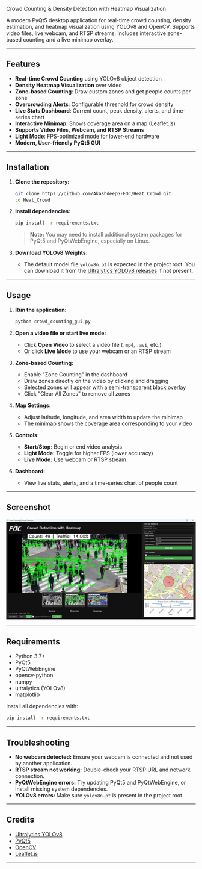 Crowd Counting & Density Detection with Heatmap Visualization

A modern PyQt5 desktop application for real-time crowd counting, density estimation, and heatmap visualization using YOLOv8 and OpenCV. Supports video files, live webcam, and RTSP streams. Includes interactive zone-based counting and a live minimap overlay.

---

## Features

- **Real-time Crowd Counting** using YOLOv8 object detection
- **Density Heatmap Visualization** over video
- **Zone-based Counting**: Draw custom zones and get people counts per zone
- **Overcrowding Alerts**: Configurable threshold for crowd density
- **Live Stats Dashboard**: Current count, peak density, alerts, and time-series chart
- **Interactive Minimap**: Shows coverage area on a map (Leaflet.js)
- **Supports Video Files, Webcam, and RTSP Streams**
- **Light Mode**: FPS-optimized mode for lower-end hardware
- **Modern, User-friendly PyQt5 GUI**

---

## Installation

1. **Clone the repository:**
   ```bash
   git clone https://github.com/AkashdeepG-FOC/Heat_Crowd.git
   cd Heat_Crowd
   ```

2. **Install dependencies:**
   ```bash
   pip install -r requirements.txt
   ```
   
   > **Note:** You may need to install additional system packages for PyQt5 and PyQtWebEngine, especially on Linux.

3. **Download YOLOv8 Weights:**
   - The default model file `yolov8n.pt` is expected in the project root. You can download it from the [Ultralytics YOLOv8 releases](https://github.com/ultralytics/ultralytics/releases) if not present.

---

## Usage

1. **Run the application:**
   ```bash
   python crowd_counting_gui.py
   ```

2. **Open a video file or start live mode:**
   - Click **Open Video** to select a video file (`.mp4`, `.avi`, etc.)
   - Or click **Live Mode** to use your webcam or an RTSP stream

3. **Zone-based Counting:**
   - Enable "Zone Counting" in the dashboard
   - Draw zones directly on the video by clicking and dragging
   - Selected zones will appear with a semi-transparent black overlay
   - Click "Clear All Zones" to remove all zones

4. **Map Settings:**
   - Adjust latitude, longitude, and area width to update the minimap
   - The minimap shows the coverage area corresponding to your video

5. **Controls:**
   - **Start/Stop**: Begin or end video analysis
   - **Light Mode**: Toggle for higher FPS (lower accuracy)
   - **Live Mode**: Use webcam or RTSP stream

6. **Dashboard:**
   - View live stats, alerts, and a time-series chart of people count

---

## Screenshot

![App Screenshot](image.png)

---

## Requirements

- Python 3.7+
- PyQt5
- PyQtWebEngine
- opencv-python
- numpy
- ultralytics (YOLOv8)
- matplotlib

Install all dependencies with:
```bash
pip install -r requirements.txt
```

---



## Troubleshooting

- **No webcam detected:** Ensure your webcam is connected and not used by another application.
- **RTSP stream not working:** Double-check your RTSP URL and network connection.
- **PyQtWebEngine errors:** Try updating PyQt5 and PyQtWebEngine, or install missing system dependencies.
- **YOLOv8 errors:** Make sure `yolov8n.pt` is present in the project root.

---

## Credits

- [Ultralytics YOLOv8](https://github.com/ultralytics/ultralytics)
- [PyQt5](https://riverbankcomputing.com/software/pyqt/)
- [OpenCV](https://opencv.org/)
- [Leaflet.js](https://leafletjs.com/)

---

